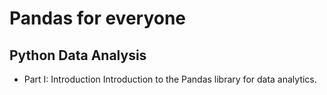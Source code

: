 # Pandas for everyone

## Python Data Analysis

- Part I: Introduction
  Introduction to the Pandas library for data analytics.
